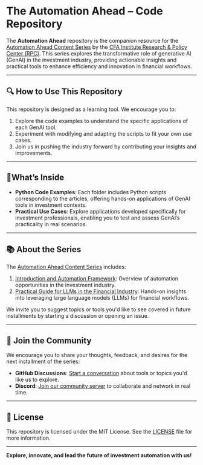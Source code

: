 # The Automation Ahead – Code Repository

The **Automation Ahead** repository is the companion resource for the [Automation Ahead Content Series](https://rpc.cfainstitute.org/research/the-automation-ahead-content-series) by the [CFA Institute Research & Policy Center (RPC)](https://rpc.cfainstitute.org/). This series explores the transformative role of generative AI (GenAI) in the investment industry, providing actionable insights and practical tools to enhance efficiency and innovation in financial workflows.

---

## 🔍 How to Use This Repository

This repository is designed as a learning tool. We encourage you to:
1. Explore the code examples to understand the specific applications of each GenAI tool.
2. Experiment with modifying and adapting the scripts to fit your own use cases.
3. Join us in pushing the industry forward by contributing your insights and improvements.

---

## 🌟What’s Inside

- **Python Code Examples**: Each folder includes Python scripts corresponding to the articles, offering hands-on applications of GenAI tools in investment contexts.
- **Practical Use Cases**: Explore applications developed specifically for investment professionals, enabling you to test and assess GenAI’s practicality in real scenarios.

---

## 📚 About the Series

The [Automation Ahead Content Series](https://rpc.cfainstitute.org/research/the-automation-ahead-content-series) includes:

1. [Introduction and Automation Framework](https://rpc.cfainstitute.org/research/the-automation-ahead-content-series/introduction): Overview of automation opportunities in the investment industry.
2. [Practical Guide for LLMs in the Financial Industry](https://rpc.cfainstitute.org/research/the-automation-ahead-content-series/practical-guide-for-llms-in-the-financial-industry): Hands-on insights into leveraging large language models (LLMs) for financial workflows.

We invite you to suggest topics or tools you'd like to see covered in future installments by starting a discussion or opening an issue.

---

## 💬 Join the Community

We encourage you to share your thoughts, feedback, and desires for the next installment of the series:

- **GitHub Discussions**: [Start a conversation](https://github.com/CFA-Institute-RPC/The-Automation-Ahead/discussions) about tools or topics you'd like us to explore.
- **Discord**: [Join our community server](https://discord.com/invite/zaHvJGSC) to collaborate and network in real time.

---


## 📜 License

This repository is licensed under the MIT License. See the [LICENSE](LICENSE) file for more information.

---

**Explore, innovate, and lead the future of investment automation with us!**
